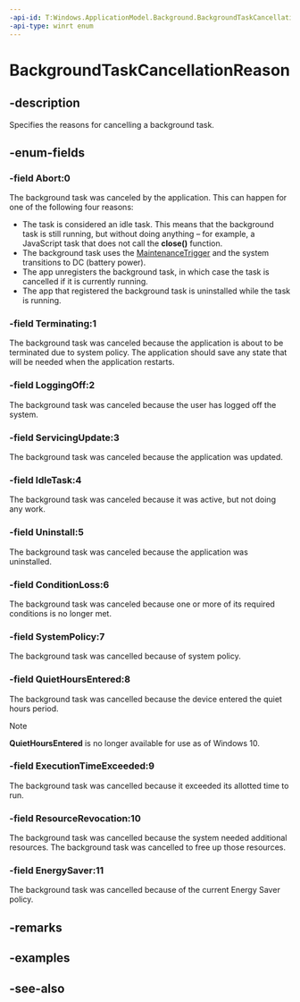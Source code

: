 ```yaml
---
-api-id: T:Windows.ApplicationModel.Background.BackgroundTaskCancellationReason
-api-type: winrt enum
---
```


<!-- Enumeration syntax
public enum Windows.ApplicationModel.Background.BackgroundTaskCancellationReason : int
-->

# BackgroundTaskCancellationReason

## -description
Specifies the reasons for cancelling a background task.

## -enum-fields
### -field Abort:0
The background task was canceled by the application. This can happen for one of the following four reasons: 
+ The task is considered an idle task. This means that the background task is still running, but without doing anything – for example, a JavaScript task that does not call the **close()** function.
+ The background task uses the [MaintenanceTrigger](maintenancetrigger.md) and the system transitions to DC (battery power).
+ The app unregisters the background task, in which case the task is cancelled if it is currently running.
+ The app that registered the background task is uninstalled while the task is running.


### -field Terminating:1
The background task was canceled because the application is about to be terminated due to system policy. The application should save any state that will be needed when the application restarts.

### -field LoggingOff:2
The background task was canceled because the user has logged off the system.

### -field ServicingUpdate:3
The background task was canceled because the application was updated.

### -field IdleTask:4
The background task was canceled because it was active, but not doing any work.

### -field Uninstall:5
The background task was canceled because the application was uninstalled.

### -field ConditionLoss:6
The background task was canceled because one or more of its required conditions is no longer met.

### -field SystemPolicy:7
The background task was cancelled because of system policy.

### -field QuietHoursEntered:8
The background task was cancelled because the device entered the quiet hours period.

> [!NOTE]
> **QuietHoursEntered** is no longer available for use as of Windows 10.

### -field ExecutionTimeExceeded:9
The background task was cancelled because it exceeded its allotted time to run.

### -field ResourceRevocation:10
The background task was cancelled because the system needed additional resources. The background task was cancelled to free up those resources.

### -field EnergySaver:11
The background task was cancelled because of the current Energy Saver policy.


## -remarks

## -examples

## -see-also
